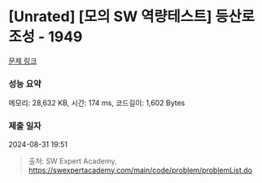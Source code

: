 # [Unrated] [모의 SW 역량테스트] 등산로 조성 - 1949 

[문제 링크](https://swexpertacademy.com/main/code/problem/problemDetail.do?contestProbId=AV5PoOKKAPIDFAUq) 

### 성능 요약

메모리: 28,632 KB, 시간: 174 ms, 코드길이: 1,602 Bytes

### 제출 일자

2024-08-31 19:51



> 출처: SW Expert Academy, https://swexpertacademy.com/main/code/problem/problemList.do